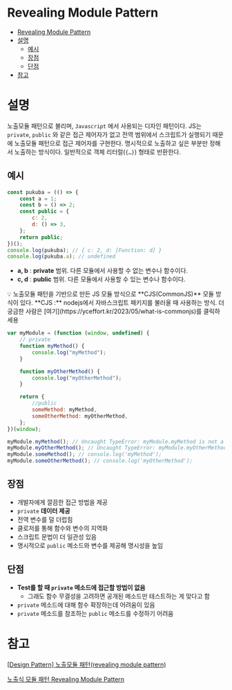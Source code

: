 # Revealing Module Pattern

- [Revealing Module Pattern](#revealing-module-pattern)
- [설명](#설명)
  - [예시](#예시)
  - [장점](#장점)
  - [단점](#단점)
- [참고](#참고)

# 설명

노출모듈 패턴으로 불리며, `Javascript` 에서 사용되는 디자인 패턴이다. JS는 `private`, `public` 와 같은 접근 제어자가 없고 전역 범위에서 스크립트가 실행되기 때문에 노출모듈 패턴으로 접근 제어자를 구현한다. 명시적으로 노출하고 싶은 부분만 정해서 노출하는 방식이다. 일반적으로 객체 리터럴(`{…}`) 형태로 반환한다.

## 예시

```jsx
const pukuba = (() => {
	const a = 1;
	const b = () => 2;
	const public = {
		c: 2,
		d: () => 3,
	};
	return public;
})();
console.log(pukuba); // { c: 2, d: [Function: d] }
console.log(pukuba.a); // undefined
```

- **a, b** : **private** 범위. 다른 모듈에서 사용할 수 없는 변수나 함수이다.
- **c, d** : **public** 범위. 다른 모듈에서 사용할 수 있는 변수나 함수이다.

<aside>
💡 노출모듈 패턴을 기반으로 만든 JS 모듈 방식으로 **CJS(CommonJS)** 모듈 방식이 있다.
**CJS :** nodejs에서 자바스크립트 패키지를 불러올 때 사용하는 방식. 더 궁금한 사람은 [여기](https://yceffort.kr/2023/05/what-is-commonjs)를 클릭하세용

</aside>

```jsx
var myModule = (function (window, undefined) {
	// private
	function myMethod() {
		console.log("myMethod");
	}

	function myOtherMethod() {
		console.log("myOtherMethod");
	}

	return {
		//public
		someMethod: myMethod,
		someOtherMethod: myOtherMethod,
	};
})(window);

myModule.myMethod(); // Uncaught TypeError: myModule.myMethod is not a function
myModule.myOtherMethod(); // Uncaught TypeError: myModule.myOtherMethod is not a function
myModule.someMethod(); // console.log('myMethod');
myModule.someOtherMethod(); // console.log('myOtherMethod');
```

## 장점

- 개발자에게 깔끔한 접근 방법을 제공
- `private` **데이터 제공**
- 전역 변수를 덜 더럽힘
- 클로저를 통해 함수와 변수의 지역화
- 스크립트 문법이 더 일관성 있음
- 명시적으로 `public` 메소드와 변수를 제공해 명시성을 높임

## 단점

- **Test를 할 때 `private` 메소드에 접근할 방법이 없음**
  - 그래도 함수 무결성을 고려하면 공개된 메소드만 테스트하는 게 맞다고 함
- `private` 메소드에 대해 함수 확장하는데 어려움이 있음
- `private` 메소드를 참조하는 `public` 메소드를 수정하기 어려움

# 참고

[[Design Pattern] 노출모듈 패턴(revealing module pattern)](https://velog.io/@juijeong8324/Design-Pattern-8)

[노출식 모듈 패턴 Revealing Module Pattern](https://edykim.com/ko/post/revealing-module-pattern/)
